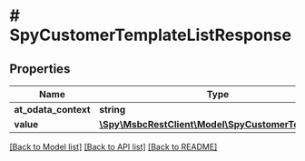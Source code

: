 # # SpyCustomerTemplateListResponse

## Properties

Name | Type | Description | Notes
------------ | ------------- | ------------- | -------------
**at_odata_context** | **string** |  | [optional]
**value** | [**\Spy\MsbcRestClient\Model\SpyCustomerTemplate[]**](SpyCustomerTemplate.md) |  | [optional]

[[Back to Model list]](../../README.md#models) [[Back to API list]](../../README.md#endpoints) [[Back to README]](../../README.md)
